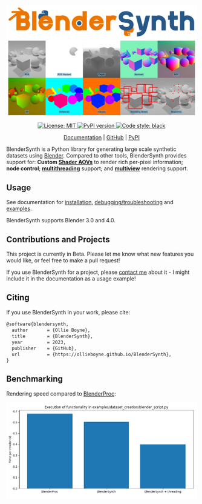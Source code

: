 <a href="https://ollieboyne.github.io/BlenderSynth/">
<img src="docs/logo.png" alt="BlenderSynth logo"/>
</a>

<a href="https://ollieboyne.github.io/BlenderSynth/python/output_data.html">
<img src="docs/splash.png" alt="BlenderSynth rendering example"/>
</a>

<p align="center">
  <a href="https://opensource.org/licenses/MIT">
    <img src="https://img.shields.io/badge/License-MIT-yellow.svg" alt="License: MIT">
  </a>
    <a href="https://pypi.org/project/BlenderSynth/">
        <img src="https://badge.fury.io/py/BlenderSynth.svg" alt="PyPI version">
    </a>
    <a href="https://black.readthedocs.io">
        <img src="https://img.shields.io/badge/code%20style-black-000000.svg" alt="Code style: black">    
    </a>    
  </p>

<p align="center"> 
<a href="https://ollieboyne.github.io/BlenderSynth/">Documentation</a> |
<a href="https://github.com/OllieBoyne/BlenderSynth">GitHub</a> |
<a href="https://pypi.org/project/blendersynth/">PyPI</a>
</p>

BlenderSynth is a Python library for generating large scale synthetic datasets using [Blender](https://www.blender.org/). Compared to other tools, BlenderSynth provides support for: <b>Custom <a href="https://docs.blender.org/manual/en/latest/render/shader_nodes/output/aov.html">Shader AOVs</a></b> to render rich per-pixel information; **node control**; <b><a href="https://ollieboyne.github.io/BlenderSynth/python/dataset_creation/index.html">multithreading</a></b> support; and <b><a href="https://ollieboyne.github.io/BlenderSynth/python/multiview_rendering.html">multiview</a></b> rendering support.

## Usage

See documentation for [installation](https://ollieboyne.github.io/BlenderSynth/getting_started/installation.html), [debugging/troubleshooting](https://ollieboyne.github.io/BlenderSynth/getting_started/troubleshooting.html) and [examples](https://ollieboyne.github.io/BlenderSynth/).

BlenderSynth supports Blender 3.0 and 4.0.

## Contributions and Projects

This project is currently in Beta. Please let me know what new features you would like, or feel free to make a pull request!

If you use BlenderSynth for a project, please [contact me](https://ollieboyne.github.io) about it - I might include it in the documentation as a usage example!

## Citing

If you use BlenderSynth in your work, please cite:

```
@software{blendersynth,
  author       = {Ollie Boyne},
  title        = {BlenderSynth},
  year         = 2023,
  publisher    = {GitHub},
  url          = {https://ollieboyne.github.io/BlenderSynth},
}
```

## Benchmarking

Rendering speed compared to [BlenderProc](https://github.com/DLR-RM/BlenderProc):

![](docs/benchmark-1.png)
